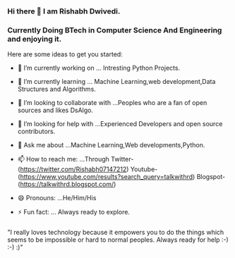 ### Hi there 👋 I am Rishabh Dwivedi.
### Currently Doing BTech in Computer Science And Engineering and enjoying it.

Here are some ideas to get you started:

- 🔭 I’m currently working on ... Intresting Python Projects.
- 🌱 I’m currently learning ... Machine Learning,web development,Data Structures and Algorithms.
- 👯 I’m looking to collaborate with ...Peoples who are a fan of open sources and likes DsAlgo.
- 🤔 I’m looking for help with ...Experienced Developers and open source contributors.
- 💬 Ask me about ...Machine Learning,Web developments,Python.
- 📫 How to reach me: ...Through Twitter-(https://twitter.com/Rishabh07147212) Youtube- (https://www.youtube.com/results?search_query=talkwithrd) Blogspot-(https://talkwithrd.blogspot.com/)

- 😄 Pronouns: ...He/Him/His
- ⚡ Fun fact: ... Always ready to explore.
###
"I really loves technology because it empowers you to do the things which seems to be impossible or hard to normal peoples.
Always ready for help :-) :-) :)"

